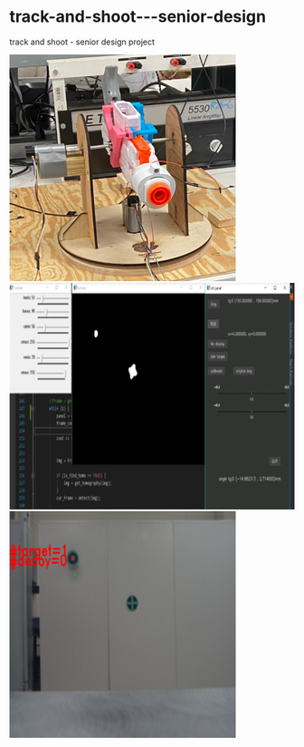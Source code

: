 # track-and-shoot---senior-design
track and shoot - senior design project


<img src="/img/gun.png" width="400" height="400">
<img src="/img/cv_subsys.png" width="800" height="400">
<img src="/img/cv_detect_res.png" width="400" height="400">
